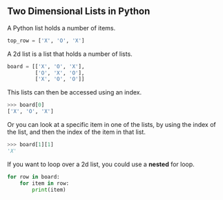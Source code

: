 ## Two Dimensional Lists in Python

A Python list holds a number of items.

~~~ python
top_row = ['X', 'O', 'X']
~~~

A 2d list is a list that holds a number of lists.

~~~ python
board = [['X', 'O', 'X'],
         ['O', 'X', 'O'],
		 ['X', 'O', 'O']]
~~~

This lists can then be accessed using an index.

~~~ python
>>> board[0]
['X', 'O', 'X']
~~~

Or you can look at a specific item in one of the lists, by using the index of the list, and then the index of the item in that list.

~~~ python
>>> board[1][1]
'X'
~~~

If you want to loop over a 2d list, you could use a **nested** for loop.

~~~ python
for row in board:
    for item in row:
	    print(item)
~~~
